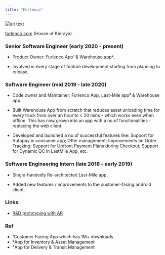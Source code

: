 ```yaml
---
title: "Furlenco"
---
```


![alt text](../../assets/furlenco_10_years.jpg)

[furlenco.com](https://www.furlenco.com/bengaluru) (House of Kieraya)

### Senior Software Engineer (early 2020 - present)

- Product Owner: Furlenco App¹ & Warehouse app².

- Involved in every stage of feature development starting from planning to release.


### Software Engineer (mid 2019 - late 2020)

- Code owner and Maintainer: Furlenco App, Last-Mile app³ & Warehouse app.

- Built Warehouse App from scratch that reduces asset unloading time for every truck from over an hour to < 20 mins - which works even when offline. This has now grown into an app with a no.of functionalities - replacing the web client.

- Developed and launched a no.of successful features like: Support for Autopay in consumer app; Offer management; Improvements on Order Tracking; Support for Upfront Payment Plans during Checkout; Support for Dynamic QC in LastMile App, etc.


### Software Engineering Intern (late 2018 - early 2019)

- Single-handedly Re-architected Last-Mile app.

- Added new features / improvements to the customer-facing android client.

### Links

- [R&D prototyping with AR](https://tech.furlenco.com/using-android-native-animators-interpolators-on-3d-objects-ed5e755b8d20)


### Ref
- ¹Customer Facing App which has 1M+ downloads
- ²App for Inventory & Asset Management
- ³App for Delivery & Transit Management